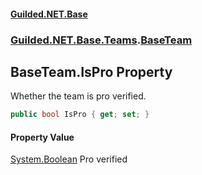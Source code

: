 #### [Guilded.NET.Base](Guilded_NET_Base.md 'Guilded.NET.Base')
### [Guilded.NET.Base.Teams](Guilded_NET_Base.md#Guilded_NET_Base_Teams 'Guilded.NET.Base.Teams').[BaseTeam](BaseTeam.md 'Guilded.NET.Base.Teams.BaseTeam')
## BaseTeam.IsPro Property
Whether the team is pro verified.  
```csharp
public bool IsPro { get; set; }
```
#### Property Value
[System.Boolean](https://docs.microsoft.com/en-us/dotnet/api/System.Boolean 'System.Boolean')
Pro verified
